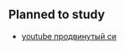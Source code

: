 ## Planned to study
- [youtube продвинутый си](https://www.youtube.com/watch?v=7Rb3ZJetvA8&list=PL7CZ_Xc0qgmJFqNWEt4LIhAPTlT0sCW4C)
